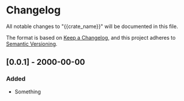# Changelog
All notable changes to "{{crate_name}}" will be documented in this file.

The format is based on [Keep a Changelog](https://keepachangelog.com/en/1.0.0/),
and this project adheres to
[Semantic Versioning](https://github.com/AldaronLau/semver#a-guide-to-semver).

## [0.0.1] - 2000-00-00
### Added
- Something
